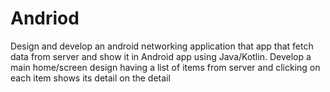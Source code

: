 # Andriod
Design and develop an android networking application that app that fetch data from server and show it in Android app using Java/Kotlin. Develop a main home/screen design having a list of items from server and clicking on each item shows its detail on the detail
